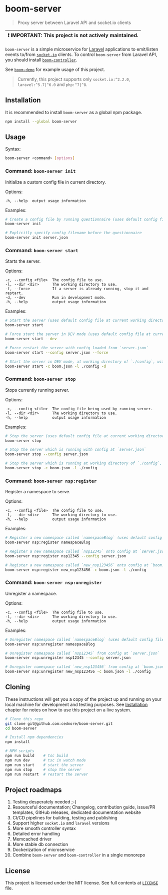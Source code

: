 # boom-server

> Proxy server between Laravel API and socket.io clients

| :exclamation: IMPORTANT: This project is not actively maintained. |
| ----------------------------------------------------------------- |

`boom-server` is a simple microservice for [Laravel](https://laravel.com) applications to emit/listen events to/from
[`socket.io`](https://socket.io/) clients. To control `boom-server` from Laravel API, you should install
[`boom-controller`](https://packagist.org/packages/cednore/boom-controller).

See [`boom-demo`](https://github.com/cednore/boom-demo) for example usage of this project.

> Currently, this project supports only `socket.io:^2.2.0`, `laravel:^5.7|^6.0` and `php:^7|^8`.

## Installation

It is recommended to install `boom-server` as a global npm package.

```bash
npm install --global boom-server
```

## Usage

Syntax:

```bash
boom-server <command> [options]
```

### Command: `boom-server init`

Initialize a custom config file in current directory.

Options:

```
-h, --help  output usage information
```

Examples:

```bash
# Create a config file by running questionnaire (uses default config file at current working directory)
boom-server init

# Explicitly specify config filename before the questionnaire
boom-server init server.json
```

### Command: `boom-server start`

Starts the server.

Options:

```
-c, --config <file>  The config file to use.
-l, --dir <dir>      The working directory to use.
-f, --force          If a server is already running, stop it and restart.
-d, --dev            Run in development mode.
-h, --help           output usage information
```

Examples:

```bash
# Start the server (uses default config file at current working directory)
boom-server start

# Force start the server in DEV mode (uses default config file at current working directory)
boom-server start --dev

# Force restart the server with config loaded from `server.json`
boom-server start --config server.json --force

# Start the server in DEV mode, at working directory of `./config`, with config loaded from `boom.json`
boom-server start -c boom.json -l ./config -d
```

### Command: `boom-server stop`

Stops currently running server.

Options:

```
-c, --config <file>  The config file being used by running server.
-l, --dir <dir>      The working directory to use.
-h, --help           output usage information
```

Examples:

```bash
# Stop the server (uses default config file at current working directory)
boom-server stop

# Stop the server which is running with config at `server.json`
boom-server stop --config server.json

# Stop the server which is running at working directory of `./config`, with config loaded from `boom.json`
boom-server stop -c boom.json -l ./config
```

### Command: `boom-server nsp:register`

Register a namespace to serve.

Options:

```
-c, --config <file>  The config file to use.
-l, --dir <dir>      The working directory to use.
-h, --help           output usage information
```

Examples:

```bash
# Register a new namespace called `namespaceBlog` (uses default config file at current working directory)
boom-server nsp:register namespaceBlog

# Register a new namespace called `nsp12345` onto config at `server.json`
boom-server nsp:register nsp12345 --config server.json

# Register a new namespace called `new_nsp123456` onto config at `boom.json`, in `./config` folder
boom-server nsp:register new_nsp123456 -c boom.json -l ./config
```

### Command: `boom-server nsp:unregister`

Unregister a namespace.

Options:

```
-c, --config <file>  The config file to use.
-l, --dir <dir>      The working directory to use.
-h, --help           output usage information
```

Examples:

```bash
# Unregister namespace called `namespaceBlog` (uses default config file at current working directory)
boom-server nsp:unregister namespaceBlog

# Unregister namespace called `nsp12345` from config at `server.json`
boom-server nsp:unregister nsp12345 --config server.json

# Unregister namespace called `new_nsp123456` from config at `boom.json`, in `./config` folder
boom-server nsp:unregister new_nsp123456 -c boom.json -l ./config
```

## Cloning

These instructions will get you a copy of the project up and running on your local machine for development and testing
purposes. See [Installation](#installation) chapter for notes on how to use this project on a live system.

```bash
# Clone this repo
git clone git@github.com:cednore/boom-server.git
cd boom-server

# Install npm dependencies
npm install

# NPM scripts
npm run build    # tsc build
npm run dev      # tsc in watch mode
npm run start    # start the server
npm run stop     # stop the server
npm run restart  # restart the server
```

## Project roadmaps

1. Testing desperately needed ;-)
2. Resourceful documentation; Changelog, contribution guide, issue/PR templates, GitHub releases, dedicated
   documentation website
3. CI/CD pipelines for building, testing and publishing
4. Support higher `socket.io` and `laravel` versions
5. More smooth controller syntax
6. Detailed error handling
7. Memcached driver
8. More stable db connection
9. Dockerization of microservice
10. Combine `boom-server` and `boom-controller` in a single monorepo

## License

This project is licensed under the MIT license. See full contents at [`LICENSE`](LICENSE) file.
